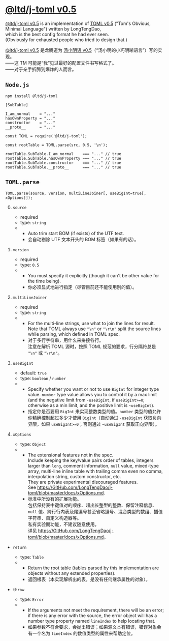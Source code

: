

[@ltd/j-toml v0.5]
==================


[@ltd/j-toml v0.5] is an implementation of [TOML v0.5] ("Tom's Obvious, Minimal Language") written by LongTengDao,  
which is the best config format he had ever seen.  
(Obviously for exhausted people who tried to design that.)

[@ltd/j-toml v0.5] 是龙腾道为 [汤小明语 v0.5]（“汤小明的小巧明晰语言”）写的实现。  
——这 TM 可能是“我”见过最好的配置文件书写格式了。  
——对于亲手折腾到爆炸的人而言。


`Node.js`
---------

```
npm install @ltd/j-toml
```

```
[SubTable]

I_am_normal    = "..."
hasOwnProperty = "..."
constructor    = "..."
__proto__      = "..."
```

```
const TOML = require('@ltd/j-toml');

const rootTable = TOML.parse(src, 0.5, '\n');

rootTable.SubTable.I_am_normal    === "..." // true
rootTable.SubTable.hasOwnProperty === "..." // true
rootTable.SubTable.constructor    === "..." // true
rootTable.SubTable.__proto__      === "..." // true
```


`TOML.parse`
------------

```
TOML.parse(source, version, multiLineJoiner[, useBigInt=true[, xOptions]]);
```

0.  `source`
    *   required
    *   type: `string`
    *   *   Auto trim start BOM (if exists) of the UTF text.
        *   会自动剔除 UTF 文本开头的 BOM 标签（如果有的话）。

1.  `version`
    *   required
    *   type: `0.5`
    *   *   You must specify it explicitly (though it can't be other value for the time being).
        *   你必须显式地进行指定（尽管目前还不能使用别的值）。

2.  `multiLineJoiner`
    *   required
    *   type: `string`
    *   *   For the multi-line strings, use what to join the lines for result.  
            Note that TOML always use `"\n"` or `"\r\n"` split the source lines while parsing, which defined in TOML spec.
        *   对于多行字符串，用什么来拼接各行。  
            注意在解析 TOML 源时，按照 TOML 规范的要求，行分隔符总是 `"\n"` 或 `"\r\n"`。

3.  `useBigInt`
    *   default: `true`
    *   type: `boolean` / `number`
    *   *   Specify whether you want or not to use `BigInt` for integer type value. `number` type value allows you to control it by a max limit (and the negative limit from `-useBigInt`, if `useBigInt>=0`; otherwise as a min limit, and the positive limit is `~useBigInt`).
        *   指定你是否要用 `BigInt` 来实现整数类型的值。`number` 类型的值允许你精确控制超过多少才使用 `BigInt`（自动通过 `-useBigInt` 获取负向界限，如果 `useBigInt>=0`；否则通过 `~useBigInt` 获取正向界限）。

4.  `xOptions`
    *   type: `Object`
    *   *   The extensional features not in the spec.  
            Include keeping the key/value pairs order of tables, integers larger than `long`, comment information, `null` value, mixed-type array, multi-line inline table with trailing comma even no comma, interpolation string, custom constructor, etc.  
            They are private experimental discouraged features.  
            See <https://GitHub.com/LongTengDao/j-toml/blob/master/docs/xOptions.md>.
        *   标准中所没有的扩展功能。  
            包括保持表中键值对的顺序、超出长整型的整数、保留注释信息、`null` 值、跨行行内表及尾逗号甚至省略逗号、混合类型的数组、插值字符串、自定义构造器等。  
            私有实验期功能，不建议随意使用。  
            详见 <https://GitHub.com/LongTengDao/j-toml/blob/master/docs/xOptions.md>。

*   `return`
    *   type: `Table`
    *   *   Return the root table (tables parsed by this implementation are objects without any extended properties).
        *   返回根表（本实现解析出的表，是没有任何继承属性的对象）。

*   `throw`
    *   type: `Error`
    *   *   If the arguments not meet the requirement, there will be an error; if there is any error with the source, the error object will has a number type property named `lineIndex` to help locating that.
        *   如果参数不符合要求，会抛出错误；如果源文本有错误，错误对象会有一个名为 `lineIndex` 的数值类型的属性来帮助定位。


[@ltd/j-toml v0.5]: https://www.npmjs.com/package/@ltd/j-toml

[TOML v0.5]: https://GitHub.com/toml-lang/toml/blob/master/versions/en/toml-v0.5.0.md

[汤小明语 v0.5]: https://GitHub.com/LongTengDao/toml-lang/blob/龙腾道-译/versions/cn/toml-v0.5.0.md
